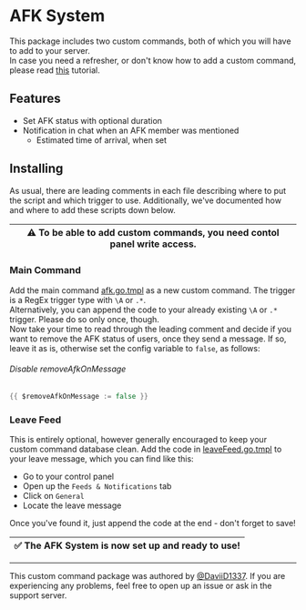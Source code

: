 # AFK System
This package includes two custom commands, both of which you will have to add to your server.<br>
In case you need a refresher, or don't know how to add a custom command, please read [this](https://learn.yagpdb.xyz/the-custom-command-interface) tutorial.

## Features
* Set AFK status with optional duration
* Notification in chat when an AFK member was mentioned
    * Estimated time of arrival, when set

## Installing
As usual, there are leading comments in each file describing where to put the script and which trigger to use. Additionally, we've documented how and where to add these scripts down below.

| ⚠ To be able to add custom commands, you need contol panel write access. |
| ---- |

### Main Command
Add the main command [afk.go.tmpl](afk.go.tmpl) as a new custom command. The trigger is a RegEx trigger type with `\A` or `.*`.<br>
Alternatively, you can append the code to your already existing `\A` or `.*` trigger. Please do so only once, though.<br>
Now take your time to read through the leading comment and decide if you want to remove the AFK status of users, once they send a message. If so, leave it as is, otherwise set the config variable to `false`, as follows:

###### Disable removeAfkOnMessage
```go
{{ $removeAfkOnMessage := false }}
```

### Leave Feed
This is entirely optional, however generally encouraged to keep your custom command database clean. Add the code in [leaveFeed.go.tmpl](leaveFeed.go.tmpl) to your leave message, which you can find like this: 

* Go to your control panel
* Open up the `Feeds & Notifications` tab
* Click on `General`
* Locate the leave message

Once you've found it, just append the code at the end - don't forget to save!

| ✅ The AFK System is now set up and ready to use! |
| ---- |

----
This custom command package was authored by [@DaviiD1337](https://github.com/DaviiD1337). If you are experiencing any problems, feel free to open up an issue or ask in the support server.